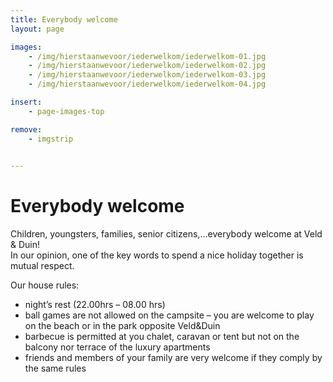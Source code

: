```yaml
---
title: Everybody welcome
layout: page

images:
    - /img/hierstaanwevoor/iederwelkom/iederwelkom-01.jpg
    - /img/hierstaanwevoor/iederwelkom/iederwelkom-02.jpg
    - /img/hierstaanwevoor/iederwelkom/iederwelkom-03.jpg
    - /img/hierstaanwevoor/iederwelkom/iederwelkom-04.jpg

insert:
    - page-images-top

remove:
    - imgstrip
    

---
```


# Everybody welcome

Children, youngsters, families, senior citizens,...everybody welcome at Veld & Duin!<br>
In our opinion, one of the key words to spend a nice holiday together is mutual respect.

Our house rules:

- night’s rest (22.00hrs – 08.00 hrs)
- ball games are not allowed on the campsite – you are welcome to play on the beach or in the park opposite Veld&Duin
- barbecue is permitted at you chalet, caravan or tent but not on the balcony nor terrace of the luxury apartments 
- friends and members of your family are very welcome if they comply by the same rules


